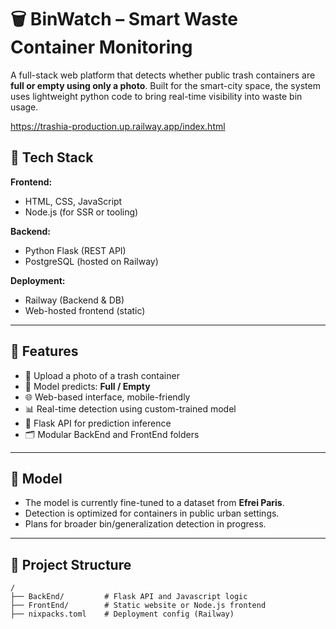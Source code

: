 # 🗑️ BinWatch – Smart Waste Container Monitoring

A full-stack web platform that detects whether public trash containers are **full or empty using only a photo**. Built for the smart-city space, the system uses lightweight python code to bring real-time visibility into waste bin usage.

https://trashia-production.up.railway.app/index.html

## 🔧 Tech Stack

**Frontend:**
- HTML, CSS, JavaScript
- Node.js (for SSR or tooling)

**Backend:**
- Python Flask (REST API)
- PostgreSQL (hosted on Railway)

**Deployment:**
- Railway (Backend & DB)
- Web-hosted frontend (static)

---

## 🚀 Features

- 📸 Upload a photo of a trash container
- 🤖 Model predicts: **Full / Empty**
- 🌐 Web-based interface, mobile-friendly
- 📊 Real-time detection using custom-trained model
- 🔌 Flask API for prediction inference
- 🗂️ Modular BackEnd and FrontEnd folders

---

## 🧠 Model

- The model is currently fine-tuned to a dataset from **Efrei Paris**.
- Detection is optimized for containers in public urban settings.
- Plans for broader bin/generalization detection in progress.

---

## 📁 Project Structure

```plaintext
/
├── BackEnd/         # Flask API and Javascript logic
├── FrontEnd/        # Static website or Node.js frontend
├── nixpacks.toml    # Deployment config (Railway)
